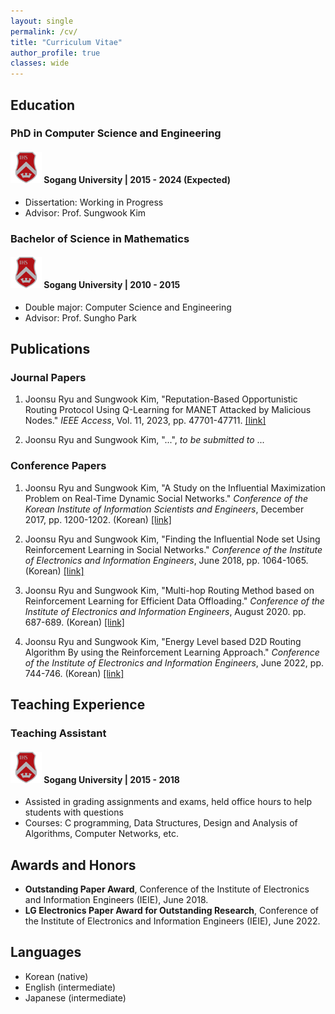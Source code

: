 ```yaml
---
layout: single
permalink: /cv/
title: "Curriculum Vitae"
author_profile: true
classes: wide
---
```


## Education
### PhD in Computer Science and Engineering
#### <img src="\assets\sogang.png" width = 50 height=50> **Sogang University** | 2015 - 2024 (Expected)
- Dissertation: Working in Progress
- Advisor: Prof. Sungwook Kim

### Bachelor of Science in Mathematics
#### <img src="\assets\sogang.png" width = 50 height=50> **Sogang University** | 2010 - 2015
- Double major: Computer Science and Engineering
- Advisor: Prof. Sungho Park

## Publications
### Journal Papers
1. Joonsu Ryu and Sungwook Kim, "Reputation-Based Opportunistic Routing Protocol Using Q-Learning for MANET Attacked by Malicious Nodes." *IEEE Access*, Vol. 11, 2023, pp. 47701-47711. [[link]](https://ieeexplore.ieee.org/document/10038554)

2. Joonsu Ryu and Sungwook Kim, "...", *to be submitted to* ...

### Conference Papers
1. Joonsu Ryu and Sungwook Kim, "A Study on the Influential Maximization Problem on Real-Time Dynamic Social Networks." *Conference of the Korean Institute of Information Scientists and Engineers*, December 2017, pp. 1200-1202. (Korean) [[link]](https://www.dbpia.co.kr/journal/articleDetail?nodeId=NODE07322440)

2. Joonsu Ryu and Sungwook Kim, "Finding the Influential Node set Using Reinforcement Learning in Social Networks." *Conference of the Institute of Electronics and Information Engineers*, June 2018, pp. 1064-1065. (Korean) [[link]](https://www.dbpia.co.kr/journal/articleDetail?nodeId=NODE07515957)

3. Joonsu Ryu and Sungwook Kim, "Multi-hop Routing Method based on Reinforcement Learning for Efficient Data Offloading." *Conference of the Institute of Electronics and Information Engineers*, August 2020. pp. 687-689. (Korean) [[link]](https://www.dbpia.co.kr/journal/articleDetail?nodeId=NODE10447955)

4. Joonsu Ryu and Sungwook Kim, "Energy Level based D2D Routing Algorithm By using the Reinforcement Learning Approach." *Conference of the Institute of Electronics and Information Engineers*, June 2022, pp. 744-746. (Korean) [[link]](https://www.dbpia.co.kr/journal/articleDetail?nodeId=NODE11132455)

## Teaching Experience
### Teaching Assistant
#### <img src="\assets\sogang.png" width = 50 height=50> **Sogang University** | 2015 - 2018
- Assisted in grading assignments and exams, held office hours to help students with questions
- Courses: C programming, Data Structures, Design and Analysis of Algorithms, Computer Networks, etc.

## Awards and Honors
- **Outstanding Paper Award**, Conference of the Institute of Electronics and Information Engineers (IEIE), June 2018.
- **LG Electronics Paper Award for Outstanding Research**, Conference of the Institute of Electronics and Information Engineers (IEIE), June 2022.

## Languages
- Korean (native)
- English (intermediate)
- Japanese (intermediate)

